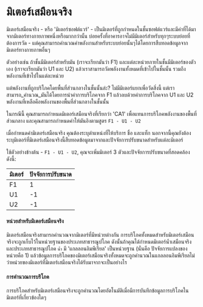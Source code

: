 # มิเตอร์เสมือนจริง

มิเตอร์เสมือนจริง - หรือ 'มิเตอร์ซอฟต์แวร์' - เป็นมิเตอร์ที่ถูกกำหนดในชั้นซอฟต์แวร์และมีค่าที่ได้มาจากมิเตอร์ทางกายภาพหนึ่งหรือมากกว่านั้น บ่อยครั้งที่อาคารอาจไม่มีมิเตอร์สำหรับทุกๆระบบย่อยที่ต้องการวัด - แต่คุณสามารถคำนวณค่าพลังงานสำหรับระบบย่อยนั้นๆได้โดยการสืบทอดข้อมูลจากมิเตอร์ทางกายภาพอื่นๆ

ตัวอย่างเช่น ถ้าชั้นมีมิเตอร์สำหรับมัน (เราจะเรียกมันว่า F1) และแต่ละหน่วยภายในชั้นมีมิเตอร์ของตัวเอง (เราจะเรียกมันว่า U1 และ U2) แล้วเราสามารถวัดพลังงานทั้งหมดที่เข้าไปในชั้นนั้น รวมถึงพลังงานที่เข้าไปในแต่ละหน่วย

แต่พลังงานที่ถูกบริโภคโดยพื้นที่ส่วนกลางในชั้นนั้นล่ะ? ไม่มีมิเตอร์แยกเพื่อวัดสิ่งนี้ แต่เราสามารถ_คำนวณ_มันได้โดยการนำค่าการบริโภคจาก F1 แล้วลบด้วยค่าการบริโภคจาก U1 และ U2 พลังงานที่เหลือคือพลังงานของพื้นที่ส่วนกลางในชั้นนั้น

ในกรณีนี้ คุณสามารถกำหนดมิเตอร์เสมือนจริงที่เรียกว่า 'CA1' เพื่อแทนการบริโภคพลังงานของพื้นที่ส่วนกลาง และคุณสามารถกำหนดค่าให้มันอิงตามสูตร `F1 - U1 - U2`

เมื่อกำหนดค่ามิเตอร์เสมือนจริง คุณต้องระบุตำแหน่งที่ให้บริการ ชื่อ และแท็ก นอกจากนี้คุณยังต้องระบุมิเตอร์ที่มิเตอร์เสมือนจริงนี้สืบทอดข้อมูลมาจากและปัจจัยการปรับขนาดสำหรับแต่ละมิเตอร์

ใช้ตัวอย่างข้างต้น - `F1 - U1 - U2`, คุณจะเพิ่มมิเตอร์ 3 ตัวและปัจจัยการปรับขนาดที่สอดคล้องดังนี้:

| มิเตอร์ | ปัจจัยการปรับขนาด |
| ----- | -------------- |
| F1    | 1              |
| U1    | -1             |
| U2    | -1             |

#### หน่วยสำหรับมิเตอร์เสมือนจริง

มิเตอร์เสมือนจริงสามารถคำนวณจากมิเตอร์ที่มีหน่วยต่างกัน การบริโภคทั้งหมดสำหรับมิเตอร์เสมือนจริงจะถูกเก็บไว้ในหน่วยฐานของประเภทสาธารณูปโภค ดังนั้นถ้าคุณได้กำหนดมิเตอร์น้ำเสมือนจริงและประเภทสาธารณูปโภค `น้ำ` มี 'แกลลอนอิมพีเรียล' เป็นหน่วยฐาน (นั่นคือ ปัจจัยการแปลงของหน่วยคือ 1) แล้วข้อมูลการบริโภคของมิเตอร์เสมือนจริงทั้งหมดจะถูกคำนวณในแกลลอนอิมพีเรียลไม่ว่าหน่วยของมิเตอร์ที่มิเตอร์เสมือนจริงได้รับมาจากจะเป็นอย่างไร

#### การคำนวณการบริโภค

การบริโภคสำหรับมิเตอร์เสมือนจริงจะถูกคำนวณโดยอัตโนมัติเมื่อมีการบันทึกข้อมูลการบริโภคในมิเตอร์ที่เกี่ยวข้องใดๆ